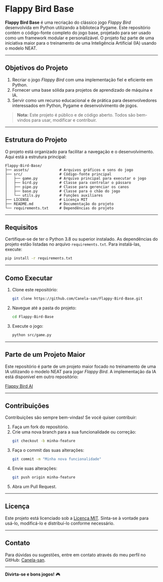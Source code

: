 # Flappy Bird Base

**Flappy Bird Base** é uma recriação do clássico jogo *Flappy Bird* desenvolvida em Python utilizando a biblioteca Pygame. Este repositório contém o código-fonte completo do jogo base, projetado para ser usado como um framework modular e personalizável. O projeto faz parte de uma iniciativa maior para o treinamento de uma Inteligência Artificial (IA) usando o modelo NEAT.

---

## Objetivos do Projeto
1. Recriar o jogo *Flappy Bird* com uma implementação fiel e eficiente em Python.
2. Fornecer uma base sólida para projetos de aprendizado de máquina e IA.
3. Servir como um recurso educacional e de prática para desenvolvedores interessados em Python, Pygame e desenvolvimento de jogos.

> **Nota:** Este projeto é público e de código aberto. Todos são bem-vindos para usar, modificar e contribuir.

---

## Estrutura do Projeto
O projeto está organizado para facilitar a navegação e o desenvolvimento. Aqui está a estrutura principal:

```
Flappy-Bird-Base/
├── assets/              # Arquivos gráficos e sons do jogo
├── src/                 # Código-fonte principal
│   ├── game.py          # Arquivo principal para executar o jogo
│   ├── bird.py          # Classe para controlar o pássaro
│   ├── pipe.py          # Classe para gerenciar os canos
│   ├── base.py          # Classe para o chão do jogo
│   └── utils.py         # Funções auxiliares
├── LICENSE              # Licença MIT
├── README.md            # Documentação do projeto
└── requirements.txt     # Dependências do projeto
```

---

## Requisitos
Certifique-se de ter o Python 3.8 ou superior instalado. As dependências do projeto estão listadas no arquivo `requirements.txt`. Para instalá-las, execute:

```bash
pip install -r requirements.txt
```

---

## Como Executar
1. Clone este repositório:
   ```bash
   git clone https://github.com/Canela-san/Flappy-Bird-Base.git
   ```
2. Navegue até a pasta do projeto:
   ```bash
   cd Flappy-Bird-Base
   ```
3. Execute o jogo:
   ```bash
   python src/game.py
   ```

---

## Parte de um Projeto Maior
Este repositório é parte de um projeto maior focado no treinamento de uma IA utilizando o modelo NEAT para jogar *Flappy Bird*. A implementação da IA está disponível em outro repositório:

[Flappy Bird AI](https://github.com/Canela-san/Flappy-Bird-AI)

---

## Contribuições
Contribuições são sempre bem-vindas! Se você quiser contribuir:
1. Faça um fork do repositório.
2. Crie uma nova branch para a sua funcionalidade ou correção:
   ```bash
   git checkout -b minha-feature
   ```
3. Faça o commit das suas alterações:
   ```bash
   git commit -m "Minha nova funcionalidade"
   ```
4. Envie suas alterações:
   ```bash
   git push origin minha-feature
   ```
5. Abra um Pull Request.

---

## Licença
Este projeto está licenciado sob a [Licença MIT](LICENSE). Sinta-se à vontade para usá-lo, modificá-lo e distribuí-lo conforme necessário.

---

## Contato
Para dúvidas ou sugestões, entre em contato através do meu perfil no GitHub: [Canela-san](https://github.com/Canela-san).

---

**Divirta-se e bons jogos!** 🎮

